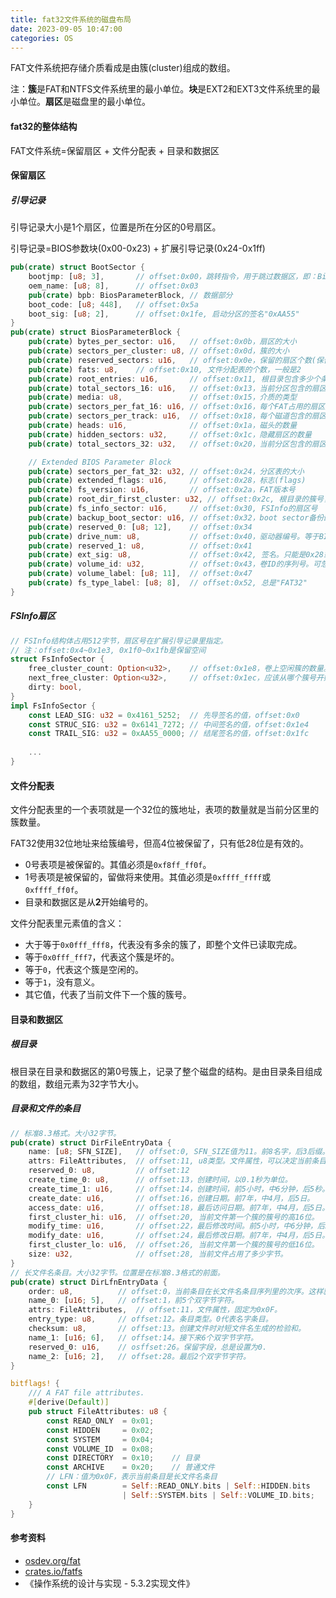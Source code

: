 ```yaml
---
title: fat32文件系统的磁盘布局
date: 2023-09-05 10:47:00
categories: OS
---
```


FAT文件系统把存储介质看成是由簇(cluster)组成的数组。

注：**簇**是FAT和NTFS文件系统里的最小单位。**块**是EXT2和EXT3文件系统里的最小单位。**扇区**是磁盘里的最小单位。

<!-- more -->

#### fat32的整体结构

FAT文件系统=保留扇区 + 文件分配表 + 目录和数据区

#### 保留扇区

##### 引导记录

引导记录大小是1个扇区，位置是所在分区的0号扇区。

引导记录=BIOS参数块(0x00-0x23) + 扩展引导记录(0x24-0x1ff)

```rust
pub(crate) struct BootSector {
    bootjmp: [u8; 3],		// offset:0x00，跳转指令，用于跳过数据区，即：BiosParameterBlock
    oem_name: [u8; 8],		// offset:0x03
    pub(crate) bpb: BiosParameterBlock,	// 数据部分
    boot_code: [u8; 448],	// offset:0x5a
    boot_sig: [u8; 2],		// offset:0x1fe, 启动分区的签名"0xAA55"
}
pub(crate) struct BiosParameterBlock {
    pub(crate) bytes_per_sector: u16,	// offset:0x0b，扇区的大小
    pub(crate) sectors_per_cluster: u8,	// offset:0x0d，簇的大小
    pub(crate) reserved_sectors: u16,	// offset:0x0e，保留的扇区个数(保留扇区包含了boot record sectors)
    pub(crate) fats: u8,	// offset:0x10, 文件分配表的个数，一般是2
    pub(crate) root_entries: u16,		// offset:0x11, 根目录包含多少个条目
    pub(crate) total_sectors_16: u16,	// offset:0x13，当前分区包含的扇区个数。为0表示超过了65535,则扇区个数记录在0x20处
    pub(crate) media: u8,				// offset:0x15，介质的类型
    pub(crate) sectors_per_fat_16: u16,	// offset:0x16，每个FAT占用的扇区数。仅用于FAT12/FAT16
    pub(crate) sectors_per_track: u16,	// offset:0x18，每个磁道包含的扇区数。
    pub(crate) heads: u16,				// offset:0x1a，磁头的数量
    pub(crate) hidden_sectors: u32,		// offset:0x1c，隐藏扇区的数量
    pub(crate) total_sectors_32: u32,	// offset:0x20，当前分区包含的扇区个数。当0x13记录不下，用当前字段来记录

    // Extended BIOS Parameter Block
    pub(crate) sectors_per_fat_32: u32,	// offset:0x24，分区表的大小
    pub(crate) extended_flags: u16,		// offset:0x28，标志(flags)
    pub(crate) fs_version: u16,			// offset:0x2a，FAT版本号
    pub(crate) root_dir_first_cluster: u32,	// offset:0x2c, 根目录的簇号，一般设置为2
    pub(crate) fs_info_sector: u16,		// offset:0x30, FSInfo的扇区号
    pub(crate) backup_boot_sector: u16,	// offset:0x32，boot sector备份的扇区号
    pub(crate) reserved_0: [u8; 12],	// offset:0x34
    pub(crate) drive_num: u8,			// offset:0x40，驱动器编号。等于BIOS执行完后DL寄存器的内容。比如，0x80代表硬盘。
    pub(crate) reserved_1: u8,			// offset:0x41
    pub(crate) ext_sig: u8,				// offset:0x42, 签名。只能是0x28或0x29
    pub(crate) volume_id: u32,			// offset:0x43，卷ID的序列号。可忽略。
    pub(crate) volume_label: [u8; 11],	// offset:0x47
    pub(crate) fs_type_label: [u8; 8],	// offset:0x52, 总是"FAT32"
}


```

##### FSInfo扇区

```rust
// FSInfo结构体占用512字节，扇区号在扩展引导记录里指定。
// 注：offset:0x4~0x1e3, 0x1f0~0x1fb是保留空间
struct FsInfoSector {
    free_cluster_count: Option<u32>,	// offset:0x1e8，卷上空闲簇的数量。如为0xFFFF_FFFF,则空闲簇数量未知，必须计算求得。
    next_free_cluster: Option<u32>,		// offset:0x1ec，应该从哪个簇号开始查找空闲簇。
    dirty: bool,
}
impl FsInfoSector {
    const LEAD_SIG: u32 = 0x4161_5252;	// 先导签名的值，offset:0x0
    const STRUC_SIG: u32 = 0x6141_7272;	// 中间签名的值，offset:0x1e4
    const TRAIL_SIG: u32 = 0xAA55_0000;	// 结尾签名的值，offset:0x1fc
    
    ...
}
```



#### 文件分配表

文件分配表里的一个表项就是一个32位的簇地址，表项的数量就是当前分区里的簇数量。

FAT32使用32位地址来给簇编号，但高4位被保留了，只有低28位是有效的。

- 0号表项是被保留的。其值必须是`0xf8ff_ff0f`。
- 1号表项是被保留的，留做将来使用。其值必须是`0xffff_ffff`或`0xffff_ff0f`。
- 目录和数据区是从**2**开始编号的。

文件分配表里元素值的含义：

- 大于等于`0x0fff_fff8`，代表没有多余的簇了，即整个文件已读取完成。
- 等于`0x0fff_fff7`，代表这个簇是坏的。
- 等于`0`，代表这个簇是空闲的。
- 等于`1`，没有意义。
- 其它值，代表了当前文件下一个簇的簇号。



#### 目录和数据区

##### 根目录

根目录在目录和数据区的第0号簇上，记录了整个磁盘的结构。是由目录条目组成的数组，数组元素为32字节大小。

##### 目录和文件的条目

```rust
// 标准8.3格式。大小32字节。
pub(crate) struct DirFileEntryData {
    name: [u8; SFN_SIZE],	// offset:0, SFN_SIZE值为11。前8名字，后3后缀。
    attrs: FileAttributes,	// offset:11, u8类型。文件属性，可以决定当前条目是目录还是文件。
    reserved_0: u8,			// offset:12
    create_time_0: u8,		// offset:13，创建时间，以0.1秒为单位。
    create_time_1: u16,		// offset:14，创建时间，前5小时，中6分钟，后5秒。注：秒要乘2.
    create_date: u16,		// offset:16，创建日期。前7年，中4月，后5日。
    access_date: u16,		// offset:18，最后访问日期。前7年，中4月，后5日。
    first_cluster_hi: u16,	// offset:20, 当前文件第一个簇的簇号的高16位。
    modify_time: u16,		// offset:22，最后修改时间。前5小时，中6分钟，后5秒。注：秒要乘2.
    modify_date: u16,		// offset:24，最后修改日期。前7年，中4月，后5日。
    first_cluster_lo: u16,	// offset:26, 当前文件第一个簇的簇号的低16位。
    size: u32,				// offset:28, 当前文件占用了多少字节。
}
// 长文件名条目。大小32字节。位置是在标准8.3格式的前面。
pub(crate) struct DirLfnEntryData {
    order: u8,			// offset:0，当前条目在长文件名条目序列里的次序。这样就可以知道当前条目的字符在文件名中的位置。
    name_0: [u16; 5],	// offset:1，前5个双字节字符。
    attrs: FileAttributes,	// offset:11，文件属性，固定为0x0F。
    entry_type: u8,		// offset:12。条目类型。0代表名字条目。
    checksum: u8,		// offset:13。创建文件时对短文件名生成的检验和。
    name_1: [u16; 6],	// offset:14。接下来6个双字节字符。
    reserved_0: u16,	// osffset:26。保留字段，总是设置为0.
    name_2: [u16; 2],	// offset:28。最后2个双字节字符。
}

bitflags! {
    /// A FAT file attributes.
    #[derive(Default)]
    pub struct FileAttributes: u8 {
        const READ_ONLY  = 0x01;
        const HIDDEN     = 0x02;
        const SYSTEM     = 0x04;
        const VOLUME_ID  = 0x08;
        const DIRECTORY  = 0x10;	// 目录
        const ARCHIVE    = 0x20;	// 普通文件
        // LFN：值为0x0F，表示当前条目是长文件名条目
        const LFN        = Self::READ_ONLY.bits | Self::HIDDEN.bits
                         | Self::SYSTEM.bits | Self::VOLUME_ID.bits;
    }
}
```

#### 参考资料

- [osdev.org/fat](https://wiki.osdev.org/FAT)
- [crates.io/fatfs](https://crates.io/crates/fatfs)
- 《操作系统的设计与实现 - 5.3.2实现文件》
